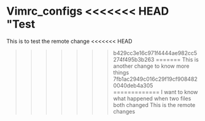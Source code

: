 Vimrc_configs
<<<<<<< HEAD
"Test
=======
This is to test the remote change
<<<<<<< HEAD
>>>>>>> b429cc3e16c971f4444ae982cc5274f495b3b263
=======
This is another change to know more things
>>>>>>> 7fb1ac2949c016c29f19cf9084820040deb4a305
=============
I want to know what happened when two files both changed
This is the remote changes
